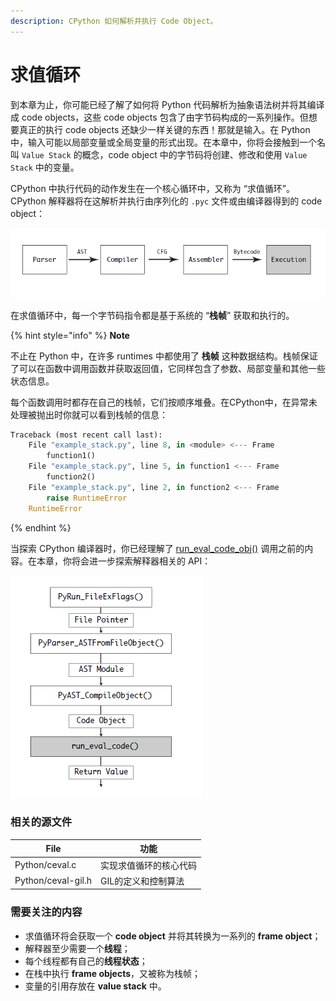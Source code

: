 ```yaml
---
description: CPython 如何解析并执行 Code Object。
---
```


# 求值循环

到本章为止，你可能已经了解了如何将 Python 代码解析为抽象语法树并将其编译成 code objects，这些 code objects 包含了由字节码构成的一系列操作。但想要真正的执行 code objects 还缺少一样关键的东西！那就是输入。在 Python 中，输入可能以局部变量或全局变量的形式出现。在本章中，你将会接触到一个名叫 `Value Stack` 的概念，code object 中的字节码将创建、修改和使用 `Value Stack` 中的变量。

CPython 中执行代码的动作发生在一个核心循环中，又称为 “求值循环”。CPython 解释器将在这解析并执行由序列化的 `.pyc` 文件或由编译器得到的 code object：

![The Evaluation Loop](../.gitbook/assets/1648193091899.png)

在求值循环中，每一个字节码指令都是基于系统的 “**栈帧**” 获取和执行的。

{% hint style="info" %}
**Note**

不止在 Python 中，在许多 runtimes 中都使用了 **栈帧** 这种数据结构。栈帧保证了可以在函数中调用函数并获取返回值，它同样包含了参数、局部变量和其他一些状态信息。

每个函数调用时都存在自己的栈帧，它们按顺序堆叠。在CPython中，在异常未处理被抛出时你就可以看到栈帧的信息：

```python
Traceback (most recent call last):
    File "example_stack.py", line 8, in <module> <--- Frame
        function1()
    File "example_stack.py", line 5, in function1 <--- Frame
        function2()
    File "example_stack.py", line 2, in function2 <--- Frame
        raise RuntimeError
    RuntimeError
```
{% endhint %}

当探索 CPython 编译器时，你已经理解了 [run\_eval\_code\_obj()](https://github.com/python/cpython/blob/v3.9.0b1/Python/pythonrun.c#L1155) 调用之前的内容。在本章，你将会进一步探索解释器相关的 API：

![run\_eval\_code](../.gitbook/assets/1648193961443.png)

### 相关的源文件

| File               | 功能          |
| ------------------ | ----------- |
| Python/ceval.c     | 实现求值循环的核心代码 |
| Python/ceval-gil.h | GIL的定义和控制算法 |

### 需要关注的内容

* 求值循环将会获取一个 **code object** 并将其转换为一系列的 **frame object**；
* 解释器至少需要一个**线程**；
* 每个线程都有自己的**线程状态**；
* 在栈中执行 **frame objects**，又被称为栈帧；
* 变量的引用存放在 **value stack** 中。
